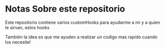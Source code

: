# Notas Sobre este repositorio

Este repositorio contiene varios customHooks para ayudarme a mi y a quien le sirvan, estos hooks

También la idea es que me ayuden a realizar un codigo mas rapido cuando los necesite!
